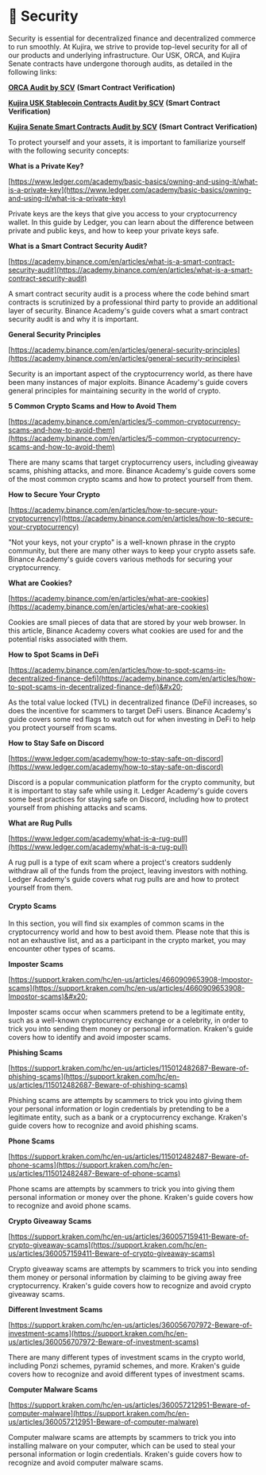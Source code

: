 # 🔐 Security

Security is essential for decentralized finance and decentralized commerce to run smoothly. At Kujira, we strive to provide top-level security for all of our products and underlying infrastructure. Our USK, ORCA, and Kujira Senate contracts have undergone thorough audits, as detailed in the following links:

[**ORCA Audit by SCV**](https://assets.kujira.app/kujira-orca-audit-1-0.pdf) **(Smart Contract Verification)**

[**Kujira USK Stablecoin Contracts Audit by SCV**](https://github.com/SCV-Security/PublicReports/blob/main/CW/Kujira/stable-USK/Kujira%20-%20USK%20Stablecoin%20Contracts%20-%20Audit%20Report%20v1.0.pdf) **(Smart Contract Verification)**

[**Kujira Senate Smart Contracts Audit by SCV**](https://github.com/SCV-Security/PublicReports/blob/main/CW/Kujira/Senate/Kujira%20-%20Governance%20Contract%20-%20Audit%20Report%20-%20v1.0.pdf) **(Smart Contract Verification)**

To protect yourself and your assets, it is important to familiarize yourself with the following security concepts:

**What is a Private Key?**

[https://www.ledger.com/academy/basic-basics/owning-and-using-it/what-is-a-private-key](https://www.ledger.com/academy/basic-basics/owning-and-using-it/what-is-a-private-key)

Private keys are the keys that give you access to your cryptocurrency wallet. In this guide by Ledger, you can learn about the difference between private and public keys, and how to keep your private keys safe.

**What is a Smart Contract Security Audit?**

[https://academy.binance.com/en/articles/what-is-a-smart-contract-security-audit](https://academy.binance.com/en/articles/what-is-a-smart-contract-security-audit)

A smart contract security audit is a process where the code behind smart contracts is scrutinized by a professional third party to provide an additional layer of security. Binance Academy's guide covers what a smart contract security audit is and why it is important.

**General Security Principles**

[https://academy.binance.com/en/articles/general-security-principles](https://academy.binance.com/en/articles/general-security-principles)

Security is an important aspect of the cryptocurrency world, as there have been many instances of major exploits. Binance Academy's guide covers general principles for maintaining security in the world of crypto.

**5 Common Crypto Scams and How to Avoid Them**

[https://academy.binance.com/en/articles/5-common-cryptocurrency-scams-and-how-to-avoid-them](https://academy.binance.com/en/articles/5-common-cryptocurrency-scams-and-how-to-avoid-them)

There are many scams that target cryptocurrency users, including giveaway scams, phishing attacks, and more. Binance Academy's guide covers some of the most common crypto scams and how to protect yourself from them.

**How to Secure Your Crypto**

[https://academy.binance.com/en/articles/how-to-secure-your-cryptocurrency](https://academy.binance.com/en/articles/how-to-secure-your-cryptocurrency)

"Not your keys, not your crypto" is a well-known phrase in the crypto community, but there are many other ways to keep your crypto assets safe. Binance Academy's guide covers various methods for securing your cryptocurrency.

**What are Cookies?**

[https://academy.binance.com/en/articles/what-are-cookies](https://academy.binance.com/en/articles/what-are-cookies)

Cookies are small pieces of data that are stored by your web browser. In this article, Binance Academy covers what cookies are used for and the potential risks associated with them.

**How to Spot Scams in DeFi**

[https://academy.binance.com/en/articles/how-to-spot-scams-in-decentralized-finance-defi](https://academy.binance.com/en/articles/how-to-spot-scams-in-decentralized-finance-defi)&#x20;

As the total value locked (TVL) in decentralized finance (DeFi) increases, so does the incentive for scammers to target DeFi users. Binance Academy's guide covers some red flags to watch out for when investing in DeFi to help you protect yourself from scams.

**How to Stay Safe on Discord**

[https://www.ledger.com/academy/how-to-stay-safe-on-discord](https://www.ledger.com/academy/how-to-stay-safe-on-discord)

Discord is a popular communication platform for the crypto community, but it is important to stay safe while using it. Ledger Academy's guide covers some best practices for staying safe on Discord, including how to protect yourself from phishing attacks and scams.

**What are Rug Pulls**

[https://www.ledger.com/academy/what-is-a-rug-pull](https://www.ledger.com/academy/what-is-a-rug-pull)

A rug pull is a type of exit scam where a project's creators suddenly withdraw all of the funds from the project, leaving investors with nothing. Ledger Academy's guide covers what rug pulls are and how to protect yourself from them.

#### Crypto Scams

In this section, you will find six examples of common scams in the cryptocurrency world and how to best avoid them. Please note that this is not an exhaustive list, and as a participant in the crypto market, you may encounter other types of scams.

**Imposter Scams**

[https://support.kraken.com/hc/en-us/articles/4660909653908-Impostor-scams](https://support.kraken.com/hc/en-us/articles/4660909653908-Impostor-scams)&#x20;

Imposter scams occur when scammers pretend to be a legitimate entity, such as a well-known cryptocurrency exchange or a celebrity, in order to trick you into sending them money or personal information. Kraken's guide covers how to identify and avoid imposter scams.

**Phishing Scams**

[https://support.kraken.com/hc/en-us/articles/115012482687-Beware-of-phishing-scams](https://support.kraken.com/hc/en-us/articles/115012482687-Beware-of-phishing-scams)

Phishing scams are attempts by scammers to trick you into giving them your personal information or login credentials by pretending to be a legitimate entity, such as a bank or a cryptocurrency exchange. Kraken's guide covers how to recognize and avoid phishing scams.

**Phone Scams**

[https://support.kraken.com/hc/en-us/articles/115012482487-Beware-of-phone-scams](https://support.kraken.com/hc/en-us/articles/115012482487-Beware-of-phone-scams)

Phone scams are attempts by scammers to trick you into giving them personal information or money over the phone. Kraken's guide covers how to recognize and avoid phone scams.

**Crypto Giveaway Scams**

[https://support.kraken.com/hc/en-us/articles/360057159411-Beware-of-crypto-giveaway-scams](https://support.kraken.com/hc/en-us/articles/360057159411-Beware-of-crypto-giveaway-scams)

Crypto giveaway scams are attempts by scammers to trick you into sending them money or personal information by claiming to be giving away free cryptocurrency. Kraken's guide covers how to recognize and avoid crypto giveaway scams.

**Different Investment Scams**

[https://support.kraken.com/hc/en-us/articles/360056707972-Beware-of-investment-scams](https://support.kraken.com/hc/en-us/articles/360056707972-Beware-of-investment-scams)

There are many different types of investment scams in the crypto world, including Ponzi schemes, pyramid schemes, and more. Kraken's guide covers how to recognize and avoid different types of investment scams.

**Computer Malware Scams**

[https://support.kraken.com/hc/en-us/articles/360057212951-Beware-of-computer-malware](https://support.kraken.com/hc/en-us/articles/360057212951-Beware-of-computer-malware)

Computer malware scams are attempts by scammers to trick you into installing malware on your computer, which can be used to steal your personal information or login credentials. Kraken's guide covers how to recognize and avoid computer malware scams.

